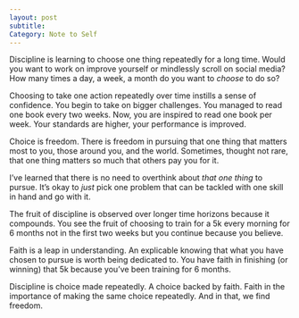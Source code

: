 ```yaml
---
layout: post
subtitle:
Category: Note to Self
---
```


Discipline is learning to choose one thing repeatedly for a long time. Would you want to work on improve yourself or mindlessly scroll on social media? How many times a day, a week, a month do you want to _choose_ to do so?

<!--more-->

Choosing to take one action repeatedly over time instills a sense of confidence. You begin to take on bigger challenges. You managed to read one book every two weeks. Now, you are inspired to read one book per week. Your standards are higher, your performance is improved.

Choice is freedom. There is freedom in pursuing that one thing that matters most to you, those around you, and the world. Sometimes, thought not rare, that one thing matters so much that others pay you for it.

I’ve learned that there is no need to overthink about _that one thing_ to pursue. It’s okay to _just_ pick one problem that can be tackled with one skill in hand and go with it.

The fruit of discipline is observed over longer time horizons because it compounds. You see the fruit of choosing to train for a 5k every morning for 6 months not in the first two weeks but you continue because you believe.

Faith is a leap in understanding. An explicable knowing that what you have chosen to pursue is worth being dedicated to. You have faith in finishing (or winning) that 5k because you’ve been training for 6 months.

Discipline is choice made repeatedly. A choice backed by faith. Faith in the importance of making the same choice repeatedly. And in that, we find freedom.

